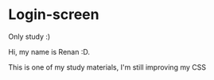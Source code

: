 # Login-screen
Only study :)

Hi, my name is Renan :D.

This is one of my study materials, I'm still improving my CSS
